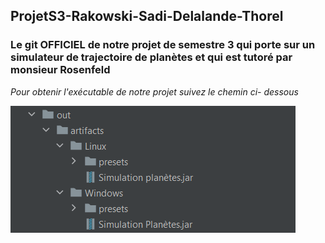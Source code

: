 ## ProjetS3-Rakowski-Sadi-Delalande-Thorel
<h3>Le git OFFICIEL de notre projet de semestre 3 qui porte sur un simulateur de trajectoire de planètes et qui est tutoré par monsieur Rosenfeld</h3>


*Pour obtenir l'exécutable de notre projet suivez le chemin ci- dessous*

![](src/main/resources/images/jar_path.png "le path")

